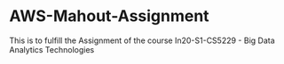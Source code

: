 # AWS-Mahout-Assignment
This is to fulfill the Assignment of the course In20-S1-CS5229 - Big Data Analytics Technologies

